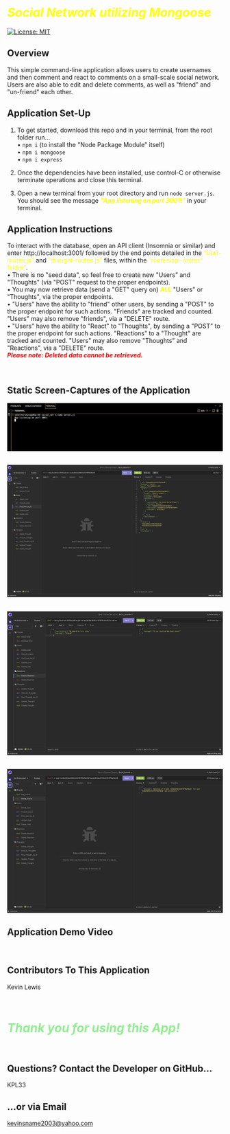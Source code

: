 # <span style="color: yellow;">***Social Network utilizing Mongoose***</span>
[![License: MIT](https://img.shields.io/badge/License-MIT-yellow.svg)](https://opensource.org/licenses/MIT)
</br>

## Overview
This simple command-line application allows users to create usernames and then comment and react to comments on a small-scale social network. Users are also able to edit and delete comments, as well as "friend" and "un-friend" each other.
</br>

## Application Set-Up
1) To get started, download this repo and in your terminal, from the root folder run...</br>
• `npm i` (to install the "Node Package Module" itself)</br>
  • `npm i mongoose`</br>
  • `npm i express`</br>

2) Once the dependencies have been installed, use control-C or otherwise terminate operations and close this terminal.

3) Open a new terminal from your root directory and run `node server.js`. You should see the message <span style="color: yellow;">***"App listening on port 3001!"***</span> in your terminal.

## Application Instructions
To interact with the database, open an API client (Insomnia or similar) and enter http://localhost:3001/ followed by the end points detailed in the <span style="color: yellow;">"user-routes.js"</span> and <span style="color: yellow;">"thought-routes.js"</span> files, within the <span style="color: yellow;">"routes/api-routes" folder"</span>.</br>
  • There is no "seed data", so feel free to create new "Users" and "Thoughts" (via "POST" request to the proper endpoints).</br>
  • You may now retrieve data (send a "GET" query on) <span style="color: yellow;">**ALL**</span> "Users" or "Thoughts", via the proper endpoints.</br>
  • "Users" have the ability to "friend" other users, by sending a "POST" to the proper endpoint for such actions. "Friends" are tracked and counted. "Users" may also remove "friends", via a "DELETE" route.</br>
  • "Users" have the ability to "React" to "Thoughts", by sending a "POST" to the proper endpoint for such actions. "Reactions" to a "Thought" are tracked and counted. "Users" may also remove "Thoughts" and "Reactions", via a "DELETE" route.</br>
  <span style="color: red;">***Please note: Deleted data cannot be retrieved.***</span>

</br>

## Static Screen-Captures of the Application
![starting the app, in termial](./assets/example1.png)
##
![screen shot of searching for a specific user](./assets/example2.png)
##
![screen shot of adding a reaction](./assets/example3.png)
##
![screen shot of removing a friend](./assets/example4.png)
</br>

## Application Demo Video


</br>

## Contributors To This Application
Kevin Lewis

</br>

# <span style="color: lightgreen;">***Thank you for using this App!***</span>

</br>

## Questions? Contact the Developer on GitHub... 
KPL33
## ...or via Email
kevinsname2003@yahoo.com